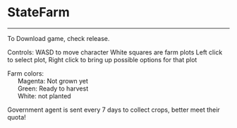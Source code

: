 # StateFarm
---
To Download game, check release.

Controls:
WASD to move character
White squares are farm plots
Left click to select plot, Right click to bring up possible options for that plot

Farm colors: \
&nbsp;&nbsp;&nbsp;&nbsp;&nbsp;&nbsp;Magenta: Not grown yet\
&nbsp;&nbsp;&nbsp;&nbsp;&nbsp;&nbsp;Green: Ready to harvest\
&nbsp;&nbsp;&nbsp;&nbsp;&nbsp;&nbsp;White: not planted
 
Government agent is sent every 7 days to collect crops, better meet their quota!
